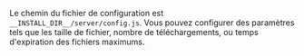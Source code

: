 Le chemin du fichier de configuration est `__INSTALL_DIR__/server/config.js`.
Vous pouvez configurer des paramètres tels que les taille de fichier, nombre de téléchargements, ou temps d'expiration des fichiers maximums.
